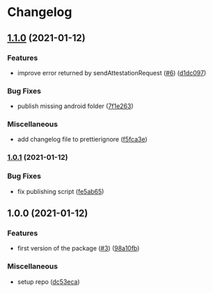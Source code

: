 # Changelog

## [1.1.0](https://www.github.com/besermenji/react-native-safetynet/compare/v1.0.1...v1.1.0) (2021-01-12)


### Features

* improve error returned by sendAttestationRequest ([#6](https://www.github.com/besermenji/react-native-safetynet/issues/6)) ([d1dc097](https://www.github.com/besermenji/react-native-safetynet/commit/d1dc09719d5987b9689f24c92d2b8455c2b051d4))


### Bug Fixes

* publish missing android folder ([7f1e263](https://www.github.com/besermenji/react-native-safetynet/commit/7f1e2633d29932145b5ea2fe8f9bef032451ee6b))


### Miscellaneous

* add changelog file to prettierignore ([f5fca3e](https://www.github.com/besermenji/react-native-safetynet/commit/f5fca3e57d8fef8b80663bbd3c20433c570693a1))

### [1.0.1](https://www.github.com/besermenji/react-native-safetynet/compare/v1.0.0...v1.0.1) (2021-01-12)


### Bug Fixes

* fix publishing script ([fe5ab65](https://www.github.com/besermenji/react-native-safetynet/commit/fe5ab65c774e1cabe3da09c6af2d42770ebe2ed7))

## 1.0.0 (2021-01-12)


### Features

* first version of the package ([#3](https://www.github.com/besermenji/react-native-safetynet/issues/3)) ([98a10fb](https://www.github.com/besermenji/react-native-safetynet/commit/98a10fbf046980eaea62786e872fc652b286e5e7))


### Miscellaneous

* setup repo ([dc53eca](https://www.github.com/besermenji/react-native-safetynet/commit/dc53eca41032df52753c89f35abe82d2241fbe46))
